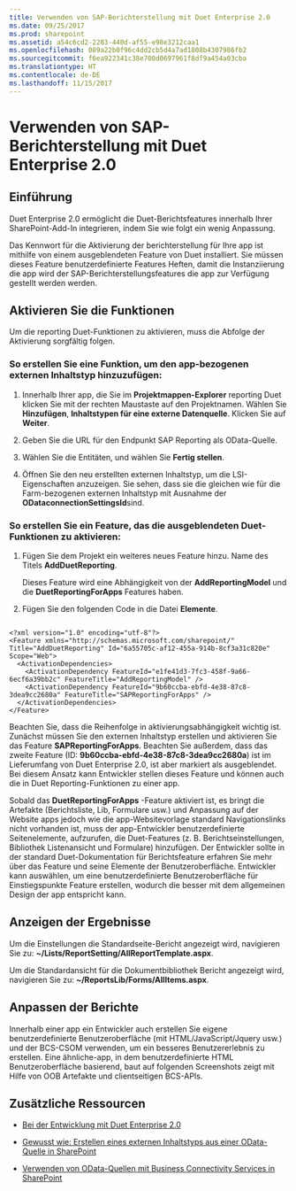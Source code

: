 ```yaml
---
title: Verwenden von SAP-Berichterstellung mit Duet Enterprise 2.0
ms.date: 09/25/2017
ms.prod: sharepoint
ms.assetid: a54c6cd2-2283-440d-af55-e98e3212caa1
ms.openlocfilehash: 089a22b0f96c4dd2cb5d4a7ad1808b4307986fb2
ms.sourcegitcommit: f6ea922341c38e700d0697961f8df9a454a03cba
ms.translationtype: HT
ms.contentlocale: de-DE
ms.lasthandoff: 11/15/2017
---
```

# <a name="use-sap-reporting-with-duet-enterprise-20"></a>Verwenden von SAP-Berichterstellung mit Duet Enterprise 2.0

## <a name="introduction"></a>Einführung
<a name="bkmk_Introduction"> </a>

Duet Enterprise 2.0 ermöglicht die Duet-Berichtsfeatures innerhalb Ihrer SharePoint-Add-In integrieren, indem Sie wie folgt ein wenig Anpassung.
  
    
    
Das Kennwort für die Aktivierung der berichterstellung für Ihre app ist mithilfe von einem ausgeblendeten Feature von Duet installiert. Sie müssen dieses Feature benutzerdefinierte Features Heften, damit die Instanziierung die app wird der SAP-Berichterstellungsfeatures die app zur Verfügung gestellt werden werden.
  
    
    

## <a name="enabling-the-features"></a>Aktivieren Sie die Funktionen
<a name="bkmk_EnablingTheFeatures"> </a>

Um die reporting Duet-Funktionen zu aktivieren, muss die Abfolge der Aktivierung sorgfältig folgen.
  
    
    

### <a name="to-create-a-feature-to-add-the-app-scoped-external-content-type"></a>So erstellen Sie eine Funktion, um den app-bezogenen externen Inhaltstyp hinzuzufügen:


1. Innerhalb Ihrer app, die Sie im **Projektmappen-Explorer** reporting Duet klicken Sie mit der rechten Maustaste auf den Projektnamen. Wählen Sie **Hinzufügen**, **Inhaltstypen für eine externe Datenquelle**. Klicken Sie auf **Weiter**.
    
  
2. Geben Sie die URL für den Endpunkt SAP Reporting als OData-Quelle.
    
  
3. Wählen Sie die Entitäten, und wählen Sie **Fertig stellen**.
    
  
4. Öffnen Sie den neu erstellten externen Inhaltstyp, um die LSI-Eigenschaften anzuzeigen. Sie sehen, dass sie die gleichen wie für die Farm-bezogenen externen Inhaltstyp mit Ausnahme der **ODataconnectionSettingsId**sind.
    
  

### <a name="to-create-a-feature-to-enable-the-hidden-duet-features"></a>So erstellen Sie ein Feature, das die ausgeblendeten Duet-Funktionen zu aktivieren:


1. Fügen Sie dem Projekt ein weiteres neues Feature hinzu. Name des Titels **AddDuetReporting**.
    
    Dieses Feature wird eine Abhängigkeit von der **AddReportingModel** und die **DuetReportingForApps** Features haben.
    
  
2. Fügen Sie den folgenden Code in die Datei **Elemente**.
    
```
  
<?xml version="1.0" encoding="utf-8"?>
<Feature xmlns="http://schemas.microsoft.com/sharepoint/" Title="AddDuetReporting" Id="6a55705c-af12-455a-914b-8cf3a31c820e" Scope="Web">
  <ActivationDependencies>
    <ActivationDependency FeatureId="e1fe41d3-7fc3-458f-9a66-6ecf6a39bb2c" FeatureTitle="AddReportingModel" />
    <ActivationDependency FeatureId="9b60ccba-ebfd-4e38-87c8-3dea9cc2680a" FeatureTitle="SAPReportingForApps" />
  </ActivationDependencies>
</Feature>

```

Beachten Sie, dass die Reihenfolge in aktivierungsabhängigkeit wichtig ist. Zunächst müssen Sie den externen Inhaltstyp erstellen und aktivieren Sie das Feature **SAPReportingForApps**. Beachten Sie außerdem, dass das zweite Feature (ID: **9b60ccba-ebfd-4e38-87c8-3dea9cc2680a**) ist im Lieferumfang von Duet Enterprise 2.0, ist aber markiert als ausgeblendet. Bei diesem Ansatz kann Entwickler stellen dieses Feature und können auch die in Duet Reporting-Funktionen zu einer app.
  
    
    
Sobald das **DuetReportingForApps** -Feature aktiviert ist, es bringt die Artefakte (Berichtsliste, Lib, Formulare usw.) und Anpassung auf der Website apps jedoch wie die app-Websitevorlage standard Navigationslinks nicht vorhanden ist, muss der app-Entwickler benutzerdefinierte Seitenelemente, aufzurufen, die Duet-Features (z. B. Berichtseinstellungen, Bibliothek Listenansicht und Formulare) hinzufügen. Der Entwickler sollte in der standard Duet-Dokumentation für Berichtsfeature erfahren Sie mehr über das Feature und seine Elemente der Benutzeroberfläche. Entwickler kann auswählen, um eine benutzerdefinierte Benutzeroberfläche für Einstiegspunkte Feature erstellen, wodurch die besser mit dem allgemeinen Design der app entspricht kann.
  
    
    

## <a name="viewing-the-results"></a>Anzeigen der Ergebnisse
<a name="bkmk_ViewingTheResults"> </a>

Um die Einstellungen die Standardseite-Bericht angezeigt wird, navigieren Sie zu: **~/Lists/ReportSetting/AllReportTemplate.aspx**.
  
    
    
Um die Standardansicht für die Dokumentbibliothek Bericht angezeigt wird, navigieren Sie zu: **~/ReportsLib/Forms/AllItems.aspx**.
  
    
    

## <a name="customizing-the-reports"></a>Anpassen der Berichte
<a name="bkmk_CustomizingTheReports"> </a>

Innerhalb einer app ein Entwickler auch erstellen Sie eigene benutzerdefinierte Benutzeroberfläche (mit HTML/JavaScript/Jquery usw.) und der BCS-CSOM verwenden, um ein besseres Benutzererlebnis zu erstellen. Eine ähnliche-app, in dem benutzerdefinierte HTML Benutzeroberfläche basierend, baut auf folgenden Screenshots zeigt mit Hilfe von OOB Artefakte und clientseitigen BCS-APIs.
  
    
    

## <a name="additional-resources"></a>Zusätzliche Ressourcen
<a name="bk_addresources"> </a>


-  [Bei der Entwicklung mit Duet Enterprise 2.0](developing-with-duet-enterprise-2-0.md)
    
  
-  [Gewusst wie: Erstellen eines externen Inhaltstyps aus einer OData-Quelle in SharePoint](how-to-create-an-external-content-type-from-an-odata-source-in-sharepoint.md)
    
  
-  [Verwenden von OData-Quellen mit Business Connectivity Services in SharePoint](using-odata-sources-with-business-connectivity-services-in-sharepoint.md)
    
  

